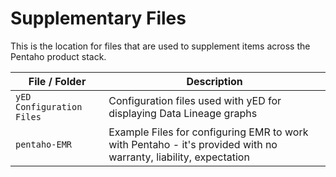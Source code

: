 # Supplementary Files

This is the location for files that are used to supplement items across the Pentaho product stack.

| File / Folder | Description |
| --- | --- |
| `yED Configuration Files` | Configuration files used with yED for displaying Data Lineage graphs |
| `pentaho-EMR` | Example Files for configuring EMR to work with Pentaho - it's provided with no warranty, liability, expectation |
